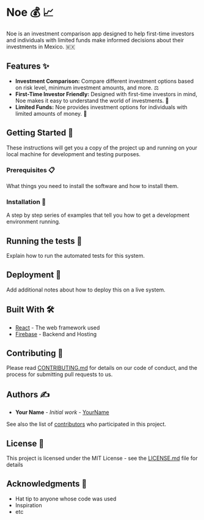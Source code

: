 # Noe :moneybag: :chart_with_upwards_trend:

Noe is an investment comparison app designed to help first-time investors and individuals with limited funds make informed decisions about their investments in Mexico. :mexico:

## Features :sparkles:

- **Investment Comparison:** Compare different investment options based on risk level, minimum investment amounts, and more. :balance_scale:
- **First-Time Investor Friendly:** Designed with first-time investors in mind, Noe makes it easy to understand the world of investments. :hatching_chick:
- **Limited Funds:** Noe provides investment options for individuals with limited amounts of money. :money_with_wings:

## Getting Started :rocket:

These instructions will get you a copy of the project up and running on your local machine for development and testing purposes.

### Prerequisites :clipboard:

What things you need to install the software and how to install them.

### Installation :floppy_disk:

A step by step series of examples that tell you how to get a development environment running.

## Running the tests :microscope:

Explain how to run the automated tests for this system.

## Deployment :ship:

Add additional notes about how to deploy this on a live system.

## Built With :hammer_and_wrench:

- [React](https://reactjs.org/) - The web framework used
- [Firebase](https://firebase.google.com/) - Backend and Hosting

## Contributing :handshake:

Please read [CONTRIBUTING.md](https://gist.github.com/PurpleBooth/b24679402957c63ec426) for details on our code of conduct, and the process for submitting pull requests to us.

## Authors :writing_hand:

- **Your Name** - *Initial work* - [YourName](https://github.com/yourusername)

See also the list of [contributors](https://github.com/yourusername/yourproject/contributors) who participated in this project.

## License :page_with_curl:

This project is licensed under the MIT License - see the [LICENSE.md](LICENSE.md) file for details

## Acknowledgments :pray:

- Hat tip to anyone whose code was used
- Inspiration
- etc